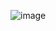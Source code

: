 ![image](https://user-images.githubusercontent.com/98544175/224492388-c52d6a44-0898-4549-95ab-ab0100cfa69c.png)
